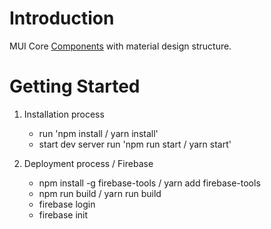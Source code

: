 # Introduction

MUI Core [Components](https://mui.com/core/) with material design structure.

# Getting Started

1. Installation process

   - run 'npm install / yarn install'
   - start dev server run 'npm run start / yarn start'

2. Deployment process / Firebase

   - npm install -g firebase-tools / yarn add firebase-tools
   - npm run build / yarn run build
   - firebase login
   - firebase init
